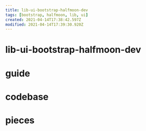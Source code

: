 ```yaml
---
title: lib-ui-bootstrap-halfmoon-dev
tags: [bootstrap, halfmoon, lib, ui]
created: 2021-04-14T17:38:42.597Z
modified: 2021-04-14T17:39:30.920Z
---
```


# lib-ui-bootstrap-halfmoon-dev

# guide


# codebase


# pieces


